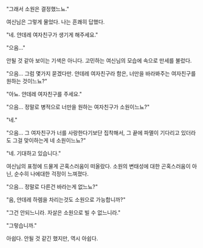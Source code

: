 "그래서 소원은 결정했느뇨."

  

여신님은 그렇게 물었다. 나는 흔쾌히 답했다.

  

"네. 얀데레 여자친구가 생기게 해주세요."

  

"으음..."

  

안될 것 같아 보이는 기색은 아니다. 고민하는 여신님의 모습에 속으로 만세를 불렀다.

  

"으음... 그럼 몇가지 묻겠다만. 얀데레 여자친구라 함은, 너만을 바라봐주는 여자친구를 원하는 것이느뇨?"

  

"아뇨. 얀데레 여자친구를 주세요."

  

"으음... 정말로 병적으로 너만을 원하는 여자친구가 소원이느뇨?"

  

"네."

  

"으음... 그 여자친구가 너를 사랑한다기보단 집착해서, 그 끝에 파멸이 기다리고 있더라도 그걸 맞이하는게 네 소원이느뇨?"

  

"네. 기대하고 있습니다."

  

여신님의 표정에 드물게 곤혹스러움이 떠올랐다. 소원의 변태성에 대한 곤혹스러움이 아닌, 순수히 나에대한 걱정이 느껴졌다.

  

"으음... 정말로 다른건 바라는게 없느뇨?"

  

"음, 얀데레 하렘을 차리는것도 소원으로 가능합니까?"

  

"그건 안되느니라. 자살은 소원으로 빌 수 없느니라."

  

"그렇습니까."

  

아쉽다. 안될 것 같긴 했지만, 역시 아쉽다.